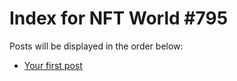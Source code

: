 # Index for NFT World #795
Posts will be displayed in the order below:

- [Your first post](./001-first.md)

